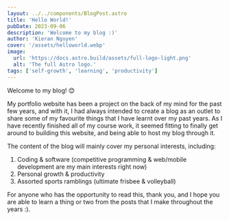 ```yaml
---
layout: ../../components/BlogPost.astro
title: 'Hello World!'
pubDate: 2023-09-06
description: 'Welcome to my blog :)'
author: 'Kieran Nguyen'
cover: '/assets/helloworld.webp'
image:
  url: 'https://docs.astro.build/assets/full-logo-light.png'
  alt: 'The full Astro logo.'
tags: ['self-growth', 'learning', 'productivity']
---
```


Welcome to my blog! 😊

My portfolio website has been a project on the back of my mind for the past few years, and with it, I had always intended to create a blog as an outlet to share some of my favourite things that I have learnt over my past years. As I have recently finished all of my course work, it seemed fitting to finally get around to building this website, and being able to host my blog through it.

The content of the blog will mainly cover my personal interests, including:

1. Coding & software (competitive programming & web/mobile development are my main interests right now)
2. Personal growth & productivity
3. Assorted sports ramblings (ultimate frisbee & volleyball)

For anyone who has the opportunity to read this, thank you, and I hope you are able to learn a thing or two from the posts that I make throughout the years :).
